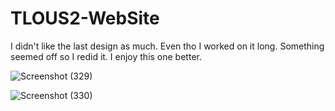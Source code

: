 # TLOUS2-WebSite
I didn't like the last design as much. Even tho I worked on it long. Something seemed off so I redid it. I enjoy this one better.

![Screenshot (329)](https://user-images.githubusercontent.com/96732813/167543854-b90915d9-5efe-4011-b3b2-6e17f9d94def.png)

![Screenshot (330)](https://user-images.githubusercontent.com/96732813/168684807-831eb954-58f2-45d4-a6f6-af4e7f90a0ab.png)


